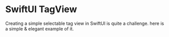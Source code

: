 # SwiftUI TagView
Creating a simple selectable tag view in SwiftUI is quite a challenge. here is a simple &amp; elegant example of it.

